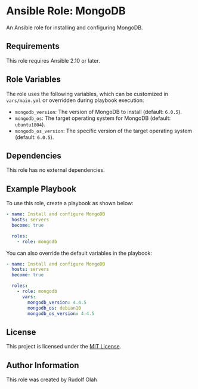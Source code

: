 # Ansible Role: MongoDB

An Ansible role for installing and configuring MongoDB.

## Requirements

This role requires Ansible 2.10 or later.

## Role Variables

The role uses the following variables, which can be customized in `vars/main.yml` or overridden during playbook execution:

- `mongodb_version`: The version of MongoDB to install (default: `6.0.5`).
- `mongodb_os`: The target operating system for MongoDB (default: `ubuntu1804`).
- `mongodb_os_version`: The specific version of the target operating system (default: `6.0.5`).

## Dependencies

This role has no external dependencies.

## Example Playbook

To use this role, create a playbook as shown below:

```yaml
- name: Install and configure MongoDB
  hosts: servers
  become: true

  roles:
    - role: mongodb
```

You can also override the default variables in the playbook:

```yaml
- name: Install and configure MongoDB
  hosts: servers
  become: true

  roles:
    - role: mongodb
      vars:
        mongodb_version: 4.4.5
        mongodb_os: debian10
        mongodb_os_version: 4.4.5
```

## License

This project is licensed under the [MIT License](LICENSE).

## Author Information

This role was created by Rudolf Olah
